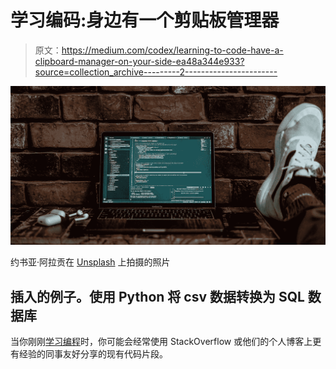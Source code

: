 # 学习编码:身边有一个剪贴板管理器

> 原文：<https://medium.com/codex/learning-to-code-have-a-clipboard-manager-on-your-side-ea48a344e933?source=collection_archive---------2----------------------->

![](img/ebb810b575e6c1c24a3485edadbfa7fc.png)

约书亚·阿拉贡在 [Unsplash](https://unsplash.com?utm_source=medium&utm_medium=referral) 上拍摄的照片

## 插入的例子。使用 Python 将 csv 数据转换为 SQL 数据库

当你刚刚[学习编程](https://towardsdatascience.com/how-to-be-a-self-taught-coder-cb8d38695f76)时，你可能会经常使用 StackOverflow 或他们的个人博客上更有经验的同事友好分享的现有代码片段。